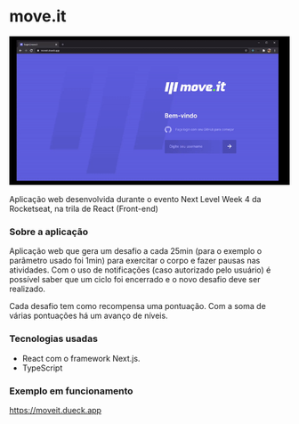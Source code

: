 # move.it
<img src="https://github.com/christiandueck/move.it/blob/main/moveit.gif?raw=true">

Aplicação web desenvolvida durante o evento Next Level Week 4 da Rocketseat, na trila de React (Front-end)


### Sobre a aplicação
Aplicação web que gera um desafio a cada 25min (para o exemplo o parâmetro usado foi 1min) para exercitar o corpo e fazer pausas nas atividades.
Com o uso de notificações (caso autorizado pelo usuário) é possível saber que um ciclo foi encerrado e o novo desafio deve ser realizado.

Cada desafio tem como recompensa uma pontuação. Com a soma de várias pontuações há um avanço de níveis.


### Tecnologias usadas
- React com o framework Next.js.
- TypeScript


### Exemplo em funcionamento
https://moveit.dueck.app
